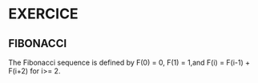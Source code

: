 # EXERCICE

## FIBONACCI
The Fibonacci sequence is defined by F(0) = 0, F(1) = 1,and F(i) = F(i-1) + F(i+2) for i>= 2.
